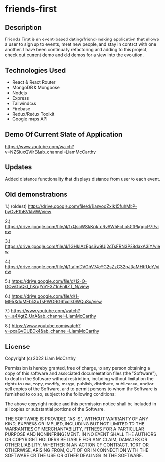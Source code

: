 # friends-first

## Description
Friends First is an event-based dating/friend-making application that allows a user to sign up to events, meet new people, and stay in contact with one another.  I have been continually refactoring and adding to this project, check out current demo and old demos for a view into the evolution.
 

## Technologies Used

* React & React Router
* MongoDB & Mongoose
* Nodejs
* Express
* Tailwindcss
* Firebase
* Redux/Redux Toolkit
* Google maps API

## Demo Of Current State of Application
https://www.youtube.com/watch?v=NZSiuxQVjhE&ab_channel=LiamMcCarthy



## Updates 
Added distance functionality that displays distance from user to each event.

## Old demonstrations

1.) (oldest)
https://drive.google.com/file/d/1janvooZxIk15fuhMbP-byOvF1bBVkIMW/view

2.)
https://drive.google.com/file/d/1xQscWSkKpkTcRvAW5FcLo5GfPkgqcP7I/view

3.)
https://drive.google.com/file/d/1GHkIAzEgsSw9Uj2cTsFRN3P88daxA3lY/view

4.) 
https://drive.google.com/file/d/1taImDVGhV74cYG2sZzC32pJDaMHtfUcY/view

5.)
https://drive.google.com/file/d/12-Q-GOwGbQkl_hXrqYoYF3Z1nEnRZT_N/view

6.)
https://drive.google.com/file/d/1-M95XduMEb5XuTsPWORG6fudlk0WQuSx/view

7.)
https://www.youtube.com/watch?v=_a4XgtZ_UnA&ab_channel=LiamMcCarthy

8.)
https://www.youtube.com/watch?v=pxaGvDUBOk4&ab_channel=LiamMcCarthy

## License 


Copyright (c) 2022 Liam McCarthy

Permission is hereby granted, free of charge, to any person obtaining a copy
of this software and associated documentation files (the "Software"), to deal
in the Software without restriction, including without limitation the rights
to use, copy, modify, merge, publish, distribute, sublicense, and/or sell
copies of the Software, and to permit persons to whom the Software is
furnished to do so, subject to the following conditions:

The above copyright notice and this permission notice shall be included in all
copies or substantial portions of the Software.

THE SOFTWARE IS PROVIDED "AS IS", WITHOUT WARRANTY OF ANY KIND, EXPRESS OR
IMPLIED, INCLUDING BUT NOT LIMITED TO THE WARRANTIES OF MERCHANTABILITY,
FITNESS FOR A PARTICULAR PURPOSE AND NONINFRINGEMENT. IN NO EVENT SHALL THE
AUTHORS OR COPYRIGHT HOLDERS BE LIABLE FOR ANY CLAIM, DAMAGES OR OTHER
LIABILITY, WHETHER IN AN ACTION OF CONTRACT, TORT OR OTHERWISE, ARISING FROM,
OUT OF OR IN CONNECTION WITH THE SOFTWARE OR THE USE OR OTHER DEALINGS IN THE
SOFTWARE.
